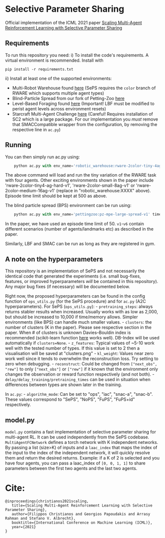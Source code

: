 # Selective Parameter Sharing
Official implementation of the ICML 2021 paper [Scaling Multi-Agent Reinforcement Learning with Selective Parameter Sharing](https://arxiv.org/abs/2102.07475)

## Requirements

To run this repository you need:
i) To install the code's requirements. A virtual environment is recommended. Install with 
```setup
pip install -r requirements.txt
```
ii) Install at least one of the supported environments:
- Multi-Robot Warehouse found [here](https://github.com/semitable/robotic-warehouse/tree/color) (SePS requires the `color` branch of RWARE which supports multiple agent types) 
- Blind-Particle Spread from our fork of Petting-Zoo [here](https://github.com/semitable/PettingZoo)
- Level-Based Foraging found [here](https://github.com/semitable/robotic-warehouse) (Important! LBF must be modified to perist agent levels across environment resets)
- Starcraft Multi-Agent Challenge [here](https://github.com/oxwhirl/smac) (Careful! Requires installation of SC2 which is a large package. For our implementation you _must_ remove that SMACCompatible wrapper from the configuration, by removing the respective line in `ac.py`)

## Running

You can then simply run ac.py using:
```python
    python ac.py with env_name='robotic_warehouse:rware-2color-tiny-4ag-v1' time_limit=500
```
The above command will load and run the tiny variation of the RWARE task with four agents. Other exciting environments shown in the paper include 'rware-2color-tiny4-ag-hard-v1', 
'rware-2color-small-8ag-v1' or 'rware-2color-medium-16ag-v1' (replace in "robotic_warehouse:XXXX" above). Episode time limit should be kept at 500 as above.

The blind particle spread (BPS) environment can be run using:
```python
    python ac.py with env_name='pettingzoo:pz-mpe-large-spread-v1' time_limit=50
```
In the paper, we have used an episode time limit of 50. `v1`-`v6` contain different scenarios (number of agents/landmarks etc) as described in the paper.

Similarly, LBF and SMAC can be run as long as they are registered in gym.

## A note on the hyperparameters

This repository is an implementation of SePS and not necessarily the identical code that generated the experiments (i.e. small bug-fixes, features, or improved hyperparameters _will_ be contained in this repository). Any major bug fixes (if necessary) will be documented below. 

Right now, the proposed hyperparameters can be found in the config function of `ops_utils.py` (for the SePS procedure) and for `ac.py` (A2C hyperparameters).
For SePS (`ops_utils.py`):
    - `pretraining_steps`: always returns stabler results when increased. Usually works with as low as 2,000, but should be increased to 10,000 if time/memory allows. Simpler environments (like BPS) can handle much smaller values.
    - `clusters`: the number of clusters (K in the paper). Please see respective section in the paper. When # of clusters is unknown Davies–Bouldin index is recommended (scikit-learn function [here](https://scikit-learn.org/stable/modules/generated/sklearn.metrics.davies_bouldin_score.html) works well). DB-Index will be used automatically if `clusters=None`.
    - `z_features`: Typical values of ~5-10 work well with the tested number of types. If this value is set to 2 then a visualisation will be saved at "clusters.png"
    - `kl_weight`: Values near zero work well since it tends to overwhelm the reconstruction loss. Try setting to zero when debugging.
    - `reconstruct`: Could be changed from `["next_obs", "rew"]` to only `["next_obs"]` or `["rew"]` if it known that the environment only changes the observation or reward function respectively (and not both).
    - `delay/delay_training/pretraining_times` can be used in situation when differences between types are shown later in the training.

In `ac.py`:
    - `algorithm_mode`: Can be set to "ops", "iac", "snac-a", "snac-b". These values correspond to "SePS", "NoPS", "FuPS", "FuPS+id" respectively.

## model.py

`model.py` contains a fast implementation of selective parameter sharing for multi-agent RL. It can be used independently from the SePS codebase.  
`MultiAgentFCNetwork` defines a torch network with K independent networks. By passing a list (size>K) of inputs and a `laac_index` that maps the index of the input to the index of the independent network, it will quickly resolve them and return the desired returns. Example: if a K of 2 is selected and you have four agents, you can pass a laac_index of `[0, 0, 1, 1]` to share parameters between the first two agents and the last two agents.

# Cite:

```
@inproceedings{christianos2021scaling,
   title={Scaling Multi-Agent Reinforcement Learning with Selective Parameter Sharing},
   author={Filippos Christianos and Georgios Papoudakis and Arrasy Rahman and Stefano V. Albrecht},
   booktitle={International Conference on Machine Learning (ICML)},
   year={2021}
}
```